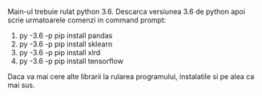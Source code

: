 Main-ul trebuie rulat python 3.6. Descarca versiunea 3.6 de python apoi scrie urmatoarele comenzi in command prompt:
1. py -3.6 -p pip install pandas
2. py -3.6 -p pip install sklearn
3. py -3.6 -p pip install xlrd
4. py -3.6 -p pip install tensorflow

Daca va mai cere alte librarii la rularea programului, instalatile si pe alea ca mai sus.

